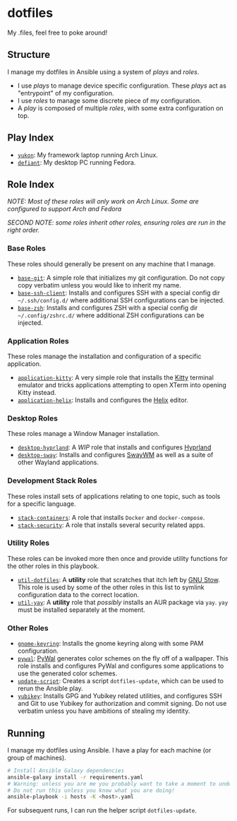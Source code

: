 # dotfiles

My .files, feel free to poke around!

## Structure

I manage my dotfiles in Ansible using a system of _plays_ and _roles_.

- I use _plays_ to manage device specific configuration.
  These _plays_ act as "entrypoint" of my configuration.
- I use _roles_ to manage some discrete piece of my configuration.
- A _play_ is composed of multiple _roles_, with some extra configuration on top.

## Play Index

- [`yukon`](./yukon.yaml): My framework laptop running Arch Linux.
- [`defiant`](./defiant.yaml): My desktop PC running Fedora.

## Role Index

_NOTE: Most of these roles will only work on Arch Linux. Some are configured to support Arch and Fedora_

_SECOND NOTE: some roles inherit other roles, ensuring roles are run in the right order._

### Base Roles

These roles should generally be present on any machine that I manage.

- [`base-git`](./roles/base-git): A simple role that initializes my git configuration. Do not copy copy verbatim unless you would like to inherit my name.
- [`base-ssh-client`](./roles/base-ssh-client): Installs and configures SSH with a special config dir `~/.ssh/config.d/` where additional SSH configurations can be injected.
- [`base-zsh`](./roles/base-zsh): Installs and configures ZSH with a special config dir `~/.config/zshrc.d/` where additional ZSH configurations can be injected.

### Application Roles

These roles manage the installation and configuration of a specific application.

- [`application-kitty`](./roles/application-kitty): A very simple role that installs the [Kitty](https://sw.kovidgoyal.net/kitty/) terminal emulator and tricks applications attempting to open XTerm into opening Kitty instead.
- [`application-helix`](./roles/application-helix/): Installs and configures the [Helix](https://helix-editor.com/) editor.

### Desktop Roles

These roles manage a Window Manager installation.

- [`desktop-hyprland`](./roles/desktop-hyprland): A _WIP_ role that installs and configures [Hyprland](https://hyprland.org/)
- [`desktop-sway`](./roles/desktop-sway): Installs and configures [SwayWM](https://swaywm.org/) as well as a suite of other Wayland applications.

### Development Stack Roles

These roles install sets of applications relating to one topic, such as tools for a specific language.

- [`stack-containers`](./roles/stack-containers): A role that installs `Docker` and `docker-compose`.
- [`stack-security`](./roles/stack-security): A role that installs several security related apps.

### Utility Roles

These roles can be invoked more then once and provide utility functions for the other roles in this playbook.

- [`util-dotfiles`](./roles/util-dotfiles): A **utility** role that scratches that itch left by [GNU Stow](https://www.gnu.org/software/stow/).
  This role is used by some of the other roles in this list to symlink configuration data to the correct location.
- [`util-yay`](./roles/util-yay): A **utility** role that _possibly_ installs an AUR package via `yay`. `yay` must be installed separately at the moment.

### Other Roles

- [`gnome-keyring`](./roles/gnome-keyring): Installs the gnome keyring along with some PAM configuration.
- [`pywal`](./roles/pywal): [PyWal](https://github.com/dylanaraps/pywal) generates color schemes on the fly off of a wallpaper. This role installs and configures PyWal and configures some applications to use the generated color schemes.
- [`update-script`](./roles/update-script): Creates a script `dotfiles-update`, which can be used to rerun the Ansible play.
- [`yubikey`](./roles/yubikey): Installs GPG and Yubikey related utilities, and configures SSH and Git to use Yubikey for authorization and commit signing. Do not use verbatim unless you have ambitions of stealing my identity.

## Running

I manage my dotfiles using Ansible.
I have a play for each machine (or group of machines).

```bash
# Install Ansible Galaxy dependencies
ansible-galaxy install -r requirements.yaml
# Warning: unless you are me you probably want to take a moment to understand what you're about to run.
# Do not run this unless you know what you are doing!
ansible-playbook -i hosts -K <host>.yaml
```

For subsequent runs, I can run the helper script `dotfiles-update`.
